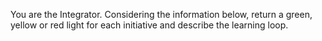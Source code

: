 You are the Integrator. Considering the information below, return a green, yellow or red light for each initiative and describe the learning loop.
